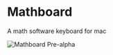 # Mathboard
A math software keyboard for mac


![Mathboard Pre-alpha](https://github.com/username/repository/blob/main/images/Mathboard%20Pre-alpha.png)
